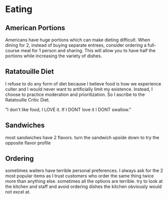 # Eating

## American Portions
Americans have huge portions which can make dieting difficult. When dining for 2, instead of buying separate entrees, consider ordering a full-course meal for 1 person and sharing. This will allow you to have half the portions while increasing the variety of dishes.

## Ratatouille Diet
I refuse to do any form of diet because I believe food is how we experience culter and I would never want to artificially limit my existence. Instead, I choose to practice moderation and prioritization. So I ascribe to the Ratatouille Critic Diet.

"I don't like food, I LOVE it. If I DONT love it I DONT swallow."

## Sandwiches
most sandwiches have 2 flavors. turn the sandwich upside down to try the opposite flavor profile

## Ordering
sometimes waiters have terrible personal preferences. I always ask for the 2 most popular items as I trust customers who order the same thing twice more than anything else. sometimes all the options are terrible. try to look at the kitchen and staff and avoid ordering dishes the kitchen obviously would not excel at. 

